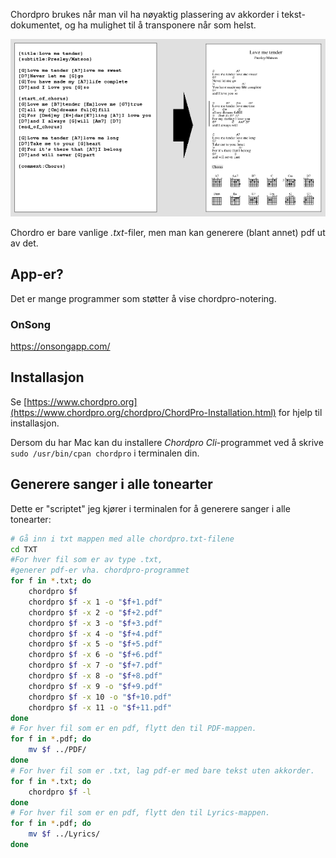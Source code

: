 Chordpro brukes når man vil ha nøyaktig plassering av akkorder i tekst-dokumentet, og ha mulighet til å transponere når som helst.

![Chordpro eksempel](love-me-tender-small.png)

Chordro er bare vanlige *.txt*-filer, men man kan generere (blant annet) pdf ut av det.

## App-er?
Det er mange programmer som støtter å vise chordpro-notering. 
### OnSong
https://onsongapp.com/

## Installasjon

Se [https://www.chordpro.org](https://www.chordpro.org/chordpro/ChordPro-Installation.html) for hjelp til installasjon.

Dersom du har Mac kan du installere *Chordpro Cli*-programmet ved å skrive ``sudo /usr/bin/cpan chordpro`` i terminalen din.

## Generere sanger i alle tonearter

Dette er "scriptet" jeg kjører i terminalen for å generere sanger i alle tonearter:

```bash
# Gå inn i txt mappen med alle chordpro.txt-filene
cd TXT 
#For hver fil som er av type .txt, 
#generer pdf-er vha. chordpro-programmet
for f in *.txt; do
    chordpro $f    
    chordpro $f -x 1 -o "$f+1.pdf"
    chordpro $f -x 2 -o "$f+2.pdf"
    chordpro $f -x 3 -o "$f+3.pdf"
    chordpro $f -x 4 -o "$f+4.pdf"
    chordpro $f -x 5 -o "$f+5.pdf"
    chordpro $f -x 6 -o "$f+6.pdf"
    chordpro $f -x 7 -o "$f+7.pdf"
    chordpro $f -x 8 -o "$f+8.pdf"
    chordpro $f -x 9 -o "$f+9.pdf"
    chordpro $f -x 10 -o "$f+10.pdf"
    chordpro $f -x 11 -o "$f+11.pdf"
done
# For hver fil som er en pdf, flytt den til PDF-mappen.
for f in *.pdf; do 
    mv $f ../PDF/ 
done
# For hver fil som er .txt, lag pdf-er med bare tekst uten akkorder.
for f in *.txt; do 
    chordpro $f -l 
done
# For hver fil som er en pdf, flytt den til Lyrics-mappen.
for f in *.pdf; do 
    mv $f ../Lyrics/ 
done
```
